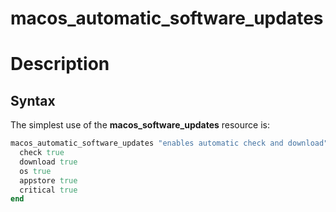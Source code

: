 macos_automatic_software_updates
=====

# Description


Syntax
------

The simplest use of the **macos_software_updates** resource is:

```ruby
macos_automatic_software_updates "enables automatic check and download" do
  check true
  download true
  os true
  appstore true
  critical true
end
```
